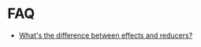 # FAQ

* [What's the difference between effects and reducers?](https://github.com/hyperapp/hyperapp/wiki/What's-the-difference-between-effects-and-reducers%3F)
